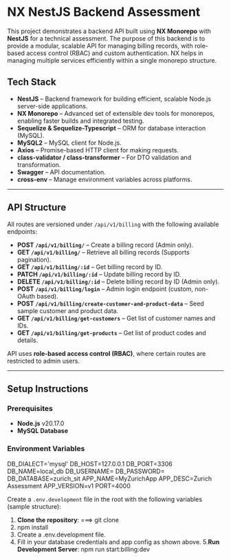 # NX NestJS Backend Assessment

This project demonstrates a backend API built using **NX Monorepo** with
**NestJS** for a technical assessment. The purpose of this backend is to provide
a modular, scalable API for managing billing records, with role-based access
control (RBAC) and custom authentication. NX helps in managing multiple services
efficiently within a single monorepo structure.

## Tech Stack

- **NestJS** – Backend framework for building efficient, scalable Node.js
  server-side applications.
- **NX Monorepo** – Advanced set of extensible dev tools for monorepos, enabling
  faster builds and integrated testing.
- **Sequelize & Sequelize-Typescript** – ORM for database interaction (MySQL).
- **MySQL2** – MySQL client for Node.js.
- **Axios** – Promise-based HTTP client for making requests.
- **class-validator / class-transformer** – For DTO validation and
  transformation.
- **Swagger** – API documentation.
- **cross-env** – Manage environment variables across platforms.

---

## API Structure

All routes are versioned under `/api/v1/billing` with the following available
endpoints:

- **POST `/api/v1/billing/`** – Create a billing record (Admin only).
- **GET `/api/v1/billing/`** – Retrieve all billing records (Supports
  pagination).
- **GET `/api/v1/billing/:id`** – Get billing record by ID.
- **PATCH `/api/v1/billing/:id`** – Update billing record by ID.
- **DELETE `/api/v1/billing/:id`** – Delete billing record by ID (Admin only).
- **POST `/api/v1/billing/login`** – Admin login endpoint (custom, non-OAuth
  based).
- **POST `/api/v1/billing/create-customer-and-product-data`** – Seed sample
  customer and product data.
- **GET `/api/v1/billing/get-customers`** – Get list of customer names and IDs.
- **GET `/api/v1/billing/get-products`** – Get list of product codes and
  details.

API uses **role-based access control (RBAC)**, where certain routes are
restricted to admin users.

---

## Setup Instructions

### Prerequisites

- **Node.js** v20.17.0
- **MySQL Database**

### Environment Variables

DB_DIALECT='mysql' DB_HOST=127.0.0.1 DB_PORT=3306 DB_NAME=local_db DB_USERNAME=
DB_PASSWORD= DB_DATABASE=zurich_sit APP_NAME=MyZurichApp APP_DESC=Zurich
Assessment APP_VERSION=v1 PORT=4000

Create a `.env.development` file in the root with the following variables
(sample structure):

1. **Clone the repository**: ===> git clone <repository-url>
2. npm install
3. Create a .env.development file.
4. Fill in your database credentials and app config as shown above. 5.**Run
   Development Server**: npm run start:billing:dev
